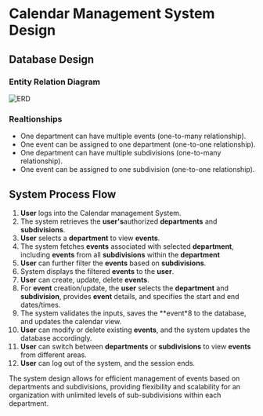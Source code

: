 # **Calendar Management System Design**

## **Database Design**

### **Entity Relation Diagram**

![ERD](/sajesaje.drawio%20(3).png)

### **Realtionships**

- One department can have multiple events (one-to-many relationship).
- One event can be assigned to one department (one-to-one relationship).
- One department can have multiple subdivisions (one-to-many relationship).
- One event can be assigned to one subdivision (one-to-one relationship).

## **System Process Flow**

1. **User** logs into the Calendar management System.
2. The system retrieves the **user's**authorized **departments** and **subdivisions**.
3. **User** selects a **department** to view **events**.
4. The system fetches **events** associated with selected **department**, including **events** from all **subdivisions** within the **department**
5. **User** can further filter the **events** based on **subdivisions**.
6. System displays the filtered **events** to the **user**.
7. **User** can create, update, delete **events**.
8. For **event** creation/update, the **user** selects the **department** and **subdivision**, provides **event** details, and specifies the start and end dates/times.
9. The system validates the inputs, saves the **event*8 to the database, and updates the calendar view.
10. **User** can modify or delete existing **events**, and the system updates the database accordingly.
11. **User** can switch between **departments** or **subdivisions** to view **events** from different areas.
12. **User** can log out of the system, and the session ends.


The system design allows for efficient management of events based on departments and subdivisions, providing flexibility and scalability for an organization with unlimited levels of sub-subdivisions within each department.
